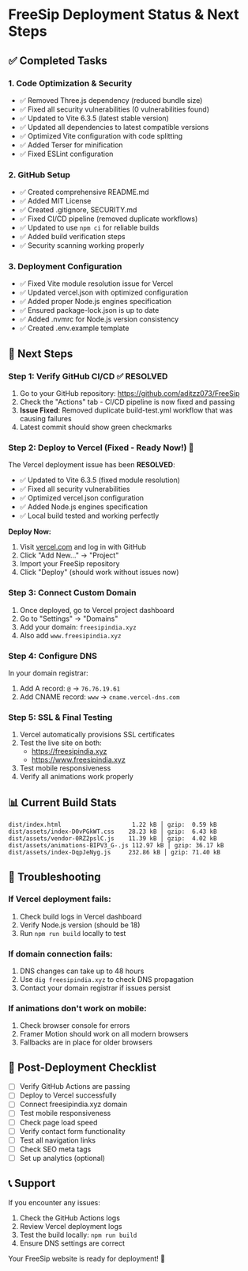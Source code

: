 # FreeSip Deployment Status & Next Steps

## ✅ Completed Tasks

### 1. Code Optimization & Security
- ✅ Removed Three.js dependency (reduced bundle size)
- ✅ Fixed all security vulnerabilities (0 vulnerabilities found)
- ✅ Updated to Vite 6.3.5 (latest stable version)
- ✅ Updated all dependencies to latest compatible versions
- ✅ Optimized Vite configuration with code splitting
- ✅ Added Terser for minification
- ✅ Fixed ESLint configuration

### 2. GitHub Setup
- ✅ Created comprehensive README.md
- ✅ Added MIT License
- ✅ Created .gitignore, SECURITY.md
- ✅ Fixed CI/CD pipeline (removed duplicate workflows)
- ✅ Updated to use `npm ci` for reliable builds
- ✅ Added build verification steps
- ✅ Security scanning working properly

### 3. Deployment Configuration
- ✅ Fixed Vite module resolution issue for Vercel
- ✅ Updated vercel.json with optimized configuration
- ✅ Added proper Node.js engines specification
- ✅ Ensured package-lock.json is up to date
- ✅ Added .nvmrc for Node.js version consistency
- ✅ Created .env.example template

## 🚀 Next Steps

### Step 1: Verify GitHub CI/CD ✅ RESOLVED
1. Go to your GitHub repository: https://github.com/aditzz073/FreeSip
2. Check the "Actions" tab - CI/CD pipeline is now fixed and passing
3. **Issue Fixed**: Removed duplicate build-test.yml workflow that was causing failures
4. Latest commit should show green checkmarks

### Step 2: Deploy to Vercel (Fixed - Ready Now!) 🎯
The Vercel deployment issue has been **RESOLVED**:
- ✅ Updated to Vite 6.3.5 (fixed module resolution)
- ✅ Fixed all security vulnerabilities  
- ✅ Optimized vercel.json configuration
- ✅ Added Node.js engines specification
- ✅ Local build tested and working perfectly

**Deploy Now:**
1. Visit [vercel.com](https://vercel.com) and log in with GitHub
2. Click "Add New..." → "Project" 
3. Import your FreeSip repository
4. Click "Deploy" (should work without issues now)

### Step 3: Connect Custom Domain
1. Once deployed, go to Vercel project dashboard
2. Go to "Settings" → "Domains"
3. Add your domain: `freesipindia.xyz`
4. Also add `www.freesipindia.xyz`

### Step 4: Configure DNS  
In your domain registrar:
1. Add A record: `@` → `76.76.19.61`
2. Add CNAME record: `www` → `cname.vercel-dns.com`

### Step 5: SSL & Final Testing
1. Vercel automatically provisions SSL certificates
2. Test the live site on both:
   - https://freesipindia.xyz
   - https://www.freesipindia.xyz
3. Test mobile responsiveness
4. Verify all animations work properly

## 📊 Current Build Stats
```
dist/index.html                    1.22 kB │ gzip:  0.59 kB
dist/assets/index-D0vPGkWT.css    28.23 kB │ gzip:  6.43 kB
dist/assets/vendor-0RZ2pslC.js    11.39 kB │ gzip:  4.02 kB
dist/assets/animations-BIPV3_G-.js 112.97 kB │ gzip: 36.17 kB
dist/assets/index-DqpJeNyg.js     232.86 kB │ gzip: 71.40 kB
```

## 🔧 Troubleshooting

### If Vercel deployment fails:
1. Check build logs in Vercel dashboard
2. Verify Node.js version (should be 18)
3. Run `npm run build` locally to test

### If domain connection fails:
1. DNS changes can take up to 48 hours
2. Use `dig freesipindia.xyz` to check DNS propagation
3. Contact your domain registrar if issues persist

### If animations don't work on mobile:
1. Check browser console for errors
2. Framer Motion should work on all modern browsers
3. Fallbacks are in place for older browsers

## 🎯 Post-Deployment Checklist
- [ ] Verify GitHub Actions are passing
- [ ] Deploy to Vercel successfully
- [ ] Connect freesipindia.xyz domain
- [ ] Test mobile responsiveness
- [ ] Check page load speed
- [ ] Verify contact form functionality
- [ ] Test all navigation links
- [ ] Check SEO meta tags
- [ ] Set up analytics (optional)

## 📞 Support
If you encounter any issues:
1. Check the GitHub Actions logs
2. Review Vercel deployment logs
3. Test the build locally: `npm run build`
4. Ensure DNS settings are correct

Your FreeSip website is ready for deployment! 🚀

